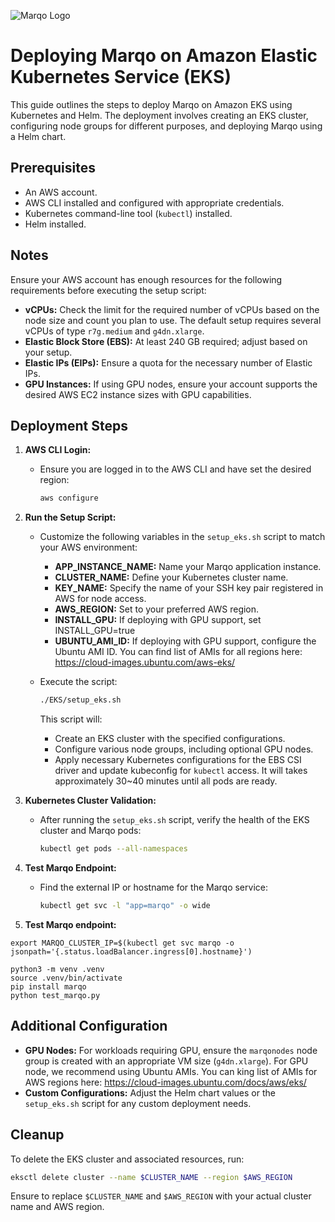 ![Marqo Logo](resources/marqo.png)

# Deploying Marqo on Amazon Elastic Kubernetes Service (EKS)

This guide outlines the steps to deploy Marqo on Amazon EKS using Kubernetes and Helm. The deployment involves creating an EKS cluster, configuring node groups for different purposes, and deploying Marqo using a Helm chart.

## Prerequisites

- An AWS account.
- AWS CLI installed and configured with appropriate credentials.
- Kubernetes command-line tool (`kubectl`) installed.
- Helm installed.

## Notes
Ensure your AWS account has enough resources for the following requirements before executing the setup script:

- **vCPUs:** Check the limit for the required number of vCPUs based on the node size and count you plan to use. The default setup requires several vCPUs of type `r7g.medium` and `g4dn.xlarge`.
- **Elastic Block Store (EBS):** At least 240 GB required; adjust based on your setup.
- **Elastic IPs (EIPs):** Ensure a quota for the necessary number of Elastic IPs.
- **GPU Instances:** If using GPU nodes, ensure your account supports the desired AWS EC2 instance sizes with GPU capabilities.

## Deployment Steps

1. **AWS CLI Login:**
   - Ensure you are logged in to the AWS CLI and have set the desired region:
     ```bash
     aws configure
     ```

2. **Run the Setup Script:**
   - Customize the following variables in the `setup_eks.sh` script to match your AWS environment:
     - **APP_INSTANCE_NAME:** Name your Marqo application instance.
     - **CLUSTER_NAME:** Define your Kubernetes cluster name.
     - **KEY_NAME:** Specify the name of your SSH key pair registered in AWS for node access.
     - **AWS_REGION:** Set to your preferred AWS region.
     - **INSTALL_GPU:** If deploying with GPU support, set INSTALL_GPU=true
     - **UBUNTU_AMI_ID:** If deploying with GPU support, configure the Ubuntu AMI ID. You can find list of AMIs for all regions here: https://cloud-images.ubuntu.com/aws-eks/

   - Execute the script:
     ```bash
     ./EKS/setup_eks.sh
     ```

     This script will:
     - Create an EKS cluster with the specified configurations.
     - Configure various node groups, including optional GPU nodes.
     - Apply necessary Kubernetes configurations for the EBS CSI driver and update kubeconfig for `kubectl` access.
    It will takes approximately 30~40 minutes until all pods are ready.

3. **Kubernetes Cluster Validation:**
   - After running the `setup_eks.sh` script, verify the health of the EKS cluster and Marqo pods:
     ```bash
     kubectl get pods --all-namespaces
     ```

4. **Test Marqo Endpoint:**
   - Find the external IP or hostname for the Marqo service:
     ```bash
     kubectl get svc -l "app=marqo" -o wide
     ```

5. **Test Marqo endpoint:**

```
export MARQO_CLUSTER_IP=$(kubectl get svc marqo -o jsonpath='{.status.loadBalancer.ingress[0].hostname}')

python3 -m venv .venv
source .venv/bin/activate
pip install marqo
python test_marqo.py
```

## Additional Configuration

- **GPU Nodes:** For workloads requiring GPU, ensure the `marqonodes` node group is created with an appropriate VM size (`g4dn.xlarge`).
For GPU node, we recommend using Ubuntu AMIs. You can  king list of AMIs for AWS regions here: https://cloud-images.ubuntu.com/docs/aws/eks/
- **Custom Configurations:** Adjust the Helm chart values or the `setup_eks.sh` script for any custom deployment needs.

## Cleanup

To delete the EKS cluster and associated resources, run:

```bash
eksctl delete cluster --name $CLUSTER_NAME --region $AWS_REGION
```

Ensure to replace `$CLUSTER_NAME` and `$AWS_REGION` with your actual cluster name and AWS region.

